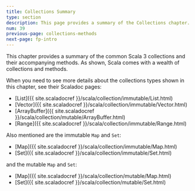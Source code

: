 ```yaml
---
title: Collections Summary
type: section
description: This page provides a summary of the Collections chapter.
num: 39
previous-page: collections-methods
next-page: fp-intro
---
```


This chapter provides a summary of the common Scala 3 collections and their accompanying methods. As shown, Scala comes with a wealth of collections and methods.

When you need to see more details about the collections types shown in this chapter, see their Scaladoc pages:

- [List]({{ site.scaladocref }}/scala/collection/immutable/List.html)
- [Vector]({{ site.scaladocref }}/scala/collection/immutable/Vector.html)
- [ArrayBuffer]({{ site.scaladocref }}/scala/collection/mutable/ArrayBuffer.html)
- [Range]({{ site.scaladocref }}/scala/collection/immutable/Range.html)

Also mentioned are the immutable `Map` and `Set`:

- [Map]({{ site.scaladocref }}/scala/collection/immutable/Map.html)
- [Set]({{ site.scaladocref }}/scala/collection/immutable/Set.html)

and the mutable `Map` and `Set`:

- [Map]({{ site.scaladocref }}/scala/collection/mutable/Map.html)
- [Set]({{ site.scaladocref }}/scala/collection/mutable/Set.html)


